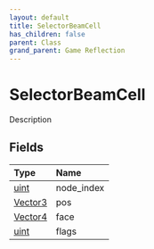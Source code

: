 ```yaml
---
layout: default
title: SelectorBeamCell
has_children: false
parent: Class
grand_parent: Game Reflection
---
```

# SelectorBeamCell
Description 

## Fields
| Type | Name |
|:-------------|:--------------|
| [uint](/game-reflection/components/uint.md) | node_index |
| [Vector3](/game-reflection/classes/vector3.md) | pos |
| [Vector4](/game-reflection/classes/vector4.md) | face |
| [uint](/game-reflection/components/uint.md) | flags |
